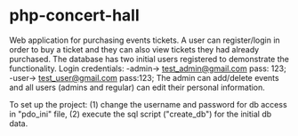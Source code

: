 # php-concert-hall

Web application for purchasing events tickets.
A user can register/login in order to buy a ticket and they can also view tickets they had already purchased.
The database has two initial users registered to demonstrate the functionality. 
Login credentials: -admin-> test_admin@gmail.com pass: 123; -user-> test_user@gmail.com pass:123; 
The admin can add/delete events and all users (admins and regular) can edit their personal information. 

To set up the project: (1) change the username and password for db access in "pdo_ini" file, (2) execute the sql script ("create_db") for the initial db data.
